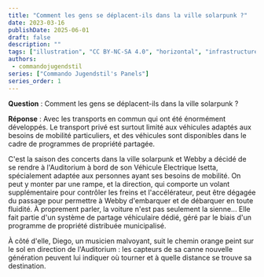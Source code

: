```yaml
---
title: "Comment les gens se déplacent-ils dans la ville solarpunk ?"
date: 2023-03-16
publishDate: 2025-06-01
draft: false
description: ""
tags: ["illustration", "CC BY-NC-SA 4.0", "horizontal", "infrastructure", "transport", "city"]
authors:
 - commandojugendstil
series: ["Commando Jugendstil's Panels"]
series_order: 1
---
```


**Question** :
Comment les gens se déplacent-ils dans la ville solarpunk ?

**Réponse** :
Avec les transports en commun qui ont été énormément développés. Le transport privé est surtout limité aux véhicules adaptés aux besoins de mobilité particuliers, et des véhicules sont disponibles dans le cadre de programmes de propriété partagée.

C'est la saison des concerts dans la ville solarpunk et Webby a décidé de se rendre à l'Auditorium à bord de son Véhicule Electrique Isetta, spécialement adaptée aux personnes ayant ses besoins de mobilité. On peut y monter par une rampe, et la direction, qui comporte un volant supplémentaire pour contrôler les freins et l'accélérateur, peut être dégagée du passage pour permettre à Webby d'embarquer et de débarquer en toute fluidité. À proprement parler, la voiture n'est pas seulement la sienne... Elle fait partie d'un système de partage véhiculaire dédié, géré par le biais d'un programme de propriété distribuée municipalisé.

À côté d'elle, Diego, un musicien malvoyant, suit le chemin orange peint sur le sol en direction de l'Auditorium : les capteurs de sa canne nouvelle génération peuvent lui indiquer où tourner et à quelle distance se trouve sa destination.
